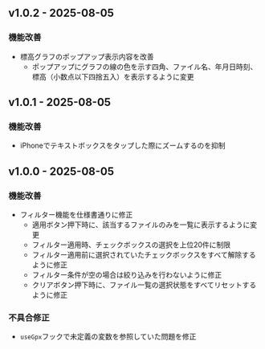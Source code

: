 ## v1.0.2 - 2025-08-05

### 機能改善
- 標高グラフのポップアップ表示内容を改善
  - ポップアップにグラフの線の色を示す四角、ファイル名、年月日時刻、標高（小数点以下四捨五入）を表示するように変更

## v1.0.1 - 2025-08-05

### 機能改善
- iPhoneでテキストボックスをタップした際にズームするのを抑制

## v1.0.0 - 2025-08-05

### 機能改善
- フィルター機能を仕様書通りに修正
  - 適用ボタン押下時に、該当するファイルのみを一覧に表示するように変更
  - フィルター適用時、チェックボックスの選択を上位20件に制限
  - フィルター適用前に選択されていたチェックボックスをすべて解除するように修正
  - フィルター条件が空の場合は絞り込みを行わないように修正
  - クリアボタン押下時に、ファイル一覧の選択状態をすべてリセットするように修正

### 不具合修正
- `useGpx`フックで未定義の変数を参照していた問題を修正